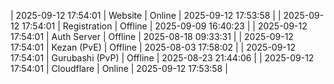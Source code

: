 | 2025-09-12 17:54:01 | Website | Online | 2025-09-12 17:53:58 |
| 2025-09-12 17:54:01 | Registration | Offline | 2025-09-09 16:40:23 |
| 2025-09-12 17:54:01 | Auth Server | Offline | 2025-08-18 09:33:31 |
| 2025-09-12 17:54:01 | Kezan (PvE) | Offline | 2025-08-03 17:58:02 |
| 2025-09-12 17:54:01 | Gurubashi (PvP) | Offline | 2025-08-23 21:44:06 |
| 2025-09-12 17:54:01 | Cloudflare | Online | 2025-09-12 17:53:58 |
